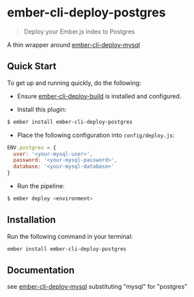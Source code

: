 # ember-cli-deploy-postgres

> Deploy your Ember.js index to Postgres

A thin wrapper around [ember-cli-deploy-mysql](https://github.com/mwpastore/ember-cli-deploy-mysql)

## Quick Start

To get up and running quickly, do the following:

- Ensure [ember-cli-deploy-build][4] is installed and configured.

- Install this plugin:

```sh
$ ember install ember-cli-deploy-postgres
```

- Place the following configuration into `config/deploy.js`:

```javascript
ENV.postgres = {
  user: '<your-mysql-user>',
  password: '<your-mysql-password>',
  database: '<your-mysql-database>'
}
```

- Run the pipeline:

```sh
$ ember deploy <environment>
```

## Installation

Run the following command in your terminal:

```sh
ember install ember-cli-deploy-postgres
```

## Documentation

see [ember-cli-deploy-mysql](https://github.com/mwpastore/ember-cli-deploy-mysql) substituting "mysql" for "postgres"

[1]: https://github.com/lukemelia/ember-cli-deploy-lightning-pack "ember-cli-deploy-lightning-pack"
[2]: http://ember-cli.github.io/ember-cli-deploy/plugins "Plugin Documentation"
[3]: https://github.com/felixge/node-mysql "MySQL client"
[4]: https://github.com/ember-cli-deploy/ember-cli-deploy-build "ember-cli-deploy-build"
[5]: https://github.com/ember-cli/ember-cli-deploy "ember-cli-deploy"
[6]: https://github.com/ember-cli-deploy/ember-cli-deploy-revision-data "ember-cli-deploy-revision-data"
[7]: https://github.com/ember-cli-deploy/ember-cli-deploy-ssh-tunnel "ember-cli-deploy-ssh-tunnel"
[8]: https://github.com/ember-cli-deploy/ember-cli-deploy-redis "ember-cli-deploy-redis"
